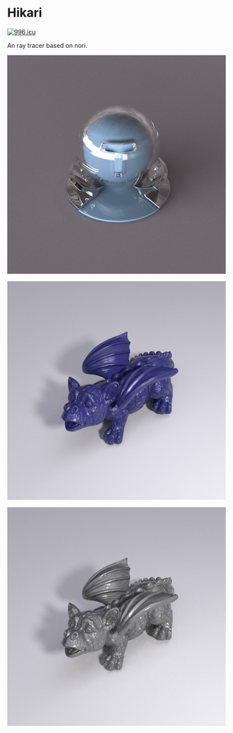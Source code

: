 # Hikari

[![996.icu](https://img.shields.io/badge/link-996.icu-red.svg)](https://996.icu)

An ray tracer based on nori.

![](https://github.com/BlauHimmel/Hikari/blob/master/screenshot/Matball.png)

![](https://github.com/BlauHimmel/Hikari/blob/master/screenshot/dragon-roughPlastic-0.15.png)

![](https://github.com/BlauHimmel/Hikari/blob/master/screenshot/dragon-Coated-roughConductor-0.3.png)

